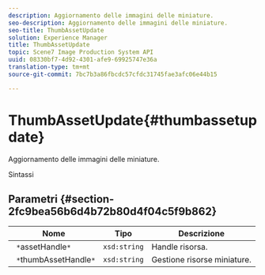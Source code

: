```yaml
---
description: Aggiornamento delle immagini delle miniature.
seo-description: Aggiornamento delle immagini delle miniature.
seo-title: ThumbAssetUpdate
solution: Experience Manager
title: ThumbAssetUpdate
topic: Scene7 Image Production System API
uuid: 08330bf7-4d92-4301-afe9-69925747e36a
translation-type: tm+mt
source-git-commit: 7bc7b3a86fbcdc57cfdc31745fae3afc06e44b15

---
```



# ThumbAssetUpdate{#thumbassetupdate}

Aggiornamento delle immagini delle miniature.

Sintassi

## Parametri {#section-2fc9bea56b6d4b72b80d4f04c5f9b862}

| Nome | Tipo | Descrizione |
|---|---|---|
| ` *`assetHandle`*` | `xsd:string` | Handle risorsa. |
| ` *`thumbAssetHandle`*` | `xsd:string` | Gestione risorse miniature. |

